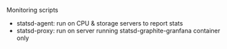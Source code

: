 Monitoring scripts

* statsd-agent: run on CPU & storage servers to report stats
* statsd-proxy: run on server running statsd-graphite-granfana container only
